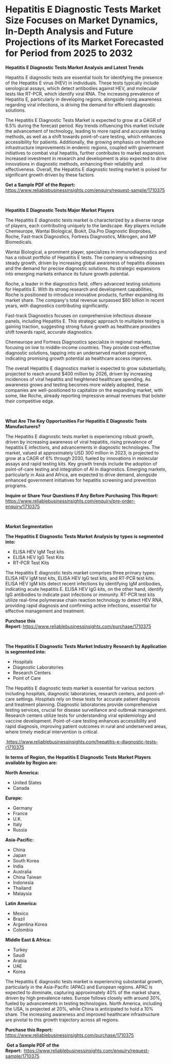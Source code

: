 <p><h1>Hepatitis E Diagnostic Tests Market Size Focuses on Market Dynamics, In-Depth Analysis and Future Projections of its Market Forecasted for Period from 2025 to 2032</h1></p><p><strong>Hepatitis E Diagnostic Tests Market Analysis and Latest Trends</strong></p>
<p><p>Hepatitis E diagnostic tests are essential tools for identifying the presence of the Hepatitis E virus (HEV) in individuals. These tests typically include serological assays, which detect antibodies against HEV, and molecular tests like RT-PCR, which identify viral RNA. The increasing prevalence of Hepatitis E, particularly in developing regions, alongside rising awareness regarding viral infections, is driving the demand for efficient diagnostic solutions.</p><p>The Hepatitis E Diagnostic Tests Market is expected to grow at a CAGR of 6.5% during the forecast period. Key trends influencing this market include the advancement of technology, leading to more rapid and accurate testing methods, as well as a shift towards point-of-care testing, which enhances accessibility for patients. Additionally, the growing emphasis on healthcare infrastructure improvements in endemic regions, coupled with government initiatives to combat viral hepatitis, further contributes to market expansion. Increased investment in research and development is also expected to drive innovations in diagnostic methods, enhancing their reliability and effectiveness. Overall, the Hepatitis E diagnostic testing market is poised for significant growth driven by these factors.</p></p>
<p><strong>Get a Sample PDF of the Report:&nbsp;</strong> <a href="https://www.reliablebusinessinsights.com/enquiry/request-sample/1710375?utm_campaign=2274&utm_medium=2&utm_source=Github&utm_content=ia&utm_term=12042025&utm_id=hepatitis-e-diagnostic-tests">https://www.reliablebusinessinsights.com/enquiry/request-sample/1710375</a></p>
<p>&nbsp;</p>
<p><strong>Hepatitis E Diagnostic Tests Major Market Players</strong></p>
<p><p>The Hepatitis E diagnostic tests market is characterized by a diverse range of players, each contributing uniquely to the landscape. Key players include Chemeurope, Wantai Biological, Biokit, Dia.Pro Diagnostic Bioprobes, Roche, Fast-track Diagnostics, Fortress Diagnostics, Mikrogen, and MP Biomedicals.</p><p>Wantai Biological, a prominent player, specializes in immunodiagnostics and has a robust portfolio of Hepatitis E tests. The company is witnessing steady growth, driven by increasing global awareness of hepatitis diseases and the demand for precise diagnostic solutions. Its strategic expansions into emerging markets enhance its future growth potential.</p><p>Roche, a leader in the diagnostics field, offers advanced testing solutions for Hepatitis E. With its strong research and development capabilities, Roche is positioned to introduce innovative products, further expanding its market share. The company's total revenue surpassed $60 billion in recent years, with diagnostics contributing significantly.</p><p>Fast-track Diagnostics focuses on comprehensive infectious disease panels, including Hepatitis E. This strategic approach to multiplex testing is gaining traction, suggesting strong future growth as healthcare providers shift towards rapid, accurate diagnostics.</p><p>Chemeurope and Fortress Diagnostics specialize in regional markets, focusing on low to middle-income countries. They provide cost-effective diagnostic solutions, tapping into an underserved market segment, indicating promising growth potential as healthcare access improves.</p><p>The overall Hepatitis E diagnostics market is expected to grow substantially, projected to reach around $400 million by 2026, driven by increasing incidences of viral hepatitis and heightened healthcare spending. As awareness grows and testing becomes more widely adopted, these companies are well-positioned to capitalize on the expanding market, with some, like Roche, already reporting impressive annual revenues that bolster their competitive edge.</p></p>
<p>&nbsp;</p>
<p><strong>What Are The Key Opportunities For Hepatitis E Diagnostic Tests Manufacturers?</strong></p>
<p><p>The Hepatitis E diagnostic tests market is experiencing robust growth, driven by increasing awareness of viral hepatitis, rising prevalence of hepatitis E infections, and advancements in diagnostic technologies. The market, valued at approximately USD 300 million in 2023, is projected to grow at a CAGR of 6% through 2030, fueled by innovations in molecular assays and rapid testing kits. Key growth trends include the adoption of point-of-care testing and integration of AI in diagnostics. Emerging markets, particularly in Asia and Africa, are expected to drive demand, alongside enhanced government initiatives for hepatitis screening and prevention programs.</p></p>
<p><strong>Inquire or Share Your Questions If Any Before Purchasing This Report:</strong> <a href="https://www.reliablebusinessinsights.com/enquiry/pre-order-enquiry/1710375?utm_campaign=2274&utm_medium=2&utm_source=Github&utm_content=ia&utm_term=12042025&utm_id=hepatitis-e-diagnostic-tests">https://www.reliablebusinessinsights.com/enquiry/pre-order-enquiry/1710375</a></p>
<p>&nbsp;</p>
<p><strong>Market Segmentation</strong></p>
<p><strong>The Hepatitis E Diagnostic Tests Market Analysis by types is segmented into:</strong></p>
<p><ul><li>ELISA HEV IgM Test kits</li><li>ELISA HEV IgG Test Kits</li><li>RT-PCR Test Kits</li></ul></p>
<p><p>The Hepatitis E diagnostic tests market comprises three primary types: ELISA HEV IgM test kits, ELISA HEV IgG test kits, and RT-PCR test kits. ELISA HEV IgM kits detect recent infections by identifying IgM antibodies, indicating acute hepatitis E. ELISA HEV IgG kits, on the other hand, identify IgG antibodies to indicate past infections or immunity. RT-PCR test kits utilize real-time polymerase chain reaction technology to detect HEV RNA, providing rapid diagnosis and confirming active infections, essential for effective management and treatment.</p></p>
<p><strong>Purchase this Report:&nbsp;</strong><a href="https://www.reliablebusinessinsights.com/purchase/1710375?utm_campaign=2274&utm_medium=2&utm_source=Github&utm_content=ia&utm_term=12042025&utm_id=hepatitis-e-diagnostic-tests">https://www.reliablebusinessinsights.com/purchase/1710375</a></p>
<p>&nbsp;</p>
<p><strong>The Hepatitis E Diagnostic Tests Market Industry Research by Application is segmented into:</strong></p>
<p><ul><li>Hospitals</li><li>Diagnostic Laboratories</li><li>Research Centers</li><li>Point of Care</li></ul></p>
<p><p>The Hepatitis E diagnostic tests market is essential for various sectors including hospitals, diagnostic laboratories, research centers, and point-of-care settings. Hospitals rely on these tests for accurate patient diagnosis and treatment planning. Diagnostic laboratories provide comprehensive testing services, crucial for disease surveillance and outbreak management. Research centers utilize tests for understanding viral epidemiology and vaccine development. Point-of-care testing enhances accessibility and rapid diagnosis, improving patient outcomes in rural and underserved areas, where timely medical intervention is critical.</p></p>
<p><a href="https://www.reliablebusinessinsights.com/hepatitis-e-diagnostic-tests-r1710375?utm_campaign=2274&utm_medium=2&utm_source=Github&utm_content=ia&utm_term=12042025&utm_id=hepatitis-e-diagnostic-tests">&nbsp;https://www.reliablebusinessinsights.com/hepatitis-e-diagnostic-tests-r1710375</a></p>
<p><strong>In terms of Region, the Hepatitis E Diagnostic Tests Market Players available by Region are:</strong></p>
<p>
    <p> <strong> North America: </strong>
        <ul>
            <li>United States</li>
            <li>Canada</li>
        </ul>
        </p> 
    <p> <strong> Europe: </strong>
        <ul>
            <li>Germany</li>
            <li>France</li>
            <li>U.K.</li>
            <li>Italy</li>
            <li>Russia</li>
        </ul>
        </p> 
    <p> <strong> Asia-Pacific: </strong>
        <ul>
            <li>China</li>
            <li>Japan</li>
            <li>South Korea</li>
            <li>India</li>
            <li>Australia</li>
            <li>China Taiwan</li>
            <li>Indonesia</li>
            <li>Thailand</li>
            <li>Malaysia</li>
        </ul>
        </p> 
    <p> <strong> Latin America: </strong>
        <ul>
            <li>Mexico</li>
            <li>Brazil</li>
            <li>Argentina Korea</li>
            <li>Colombia</li>
        </ul>
        </p> 
    <p> <strong> Middle East & Africa: </strong>
        <ul>
            <li>Turkey</li>
            <li>Saudi</li>
            <li>Arabia</li>
            <li>UAE</li>
            <li>Korea</li>
        </ul>
    </p>
    </p>
<p><p>The Hepatitis E diagnostic tests market is experiencing substantial growth, particularly in the Asia-Pacific (APAC) and European regions. APAC is expected to dominate, capturing approximately 40% of the market share, driven by high prevalence rates. Europe follows closely with around 30%, fueled by advancements in testing technologies. North America, including the USA, is projected at 20%, while China is anticipated to hold a 10% share. The increasing awareness and improved healthcare infrastructure are pivotal to this growth trajectory across all regions.</p></p>
<p><strong>Purchase this Report: </strong><a href="https://www.reliablebusinessinsights.com/purchase/1710375?utm_campaign=2274&utm_medium=2&utm_source=Github&utm_content=ia&utm_term=12042025&utm_id=hepatitis-e-diagnostic-tests">https://www.reliablebusinessinsights.com/purchase/1710375</a></p>
<p>&nbsp;<strong>Get a Sample PDF of the Report:&nbsp;&nbsp;</strong><a href="https://www.reliablebusinessinsights.com/enquiry/request-sample/1710375?utm_campaign=2274&utm_medium=2&utm_source=Github&utm_content=ia&utm_term=12042025&utm_id=hepatitis-e-diagnostic-tests">https://www.reliablebusinessinsights.com/enquiry/request-sample/1710375</a></p>
<p><strong></strong></p>
<p><p></p><p></p><p></p></p>